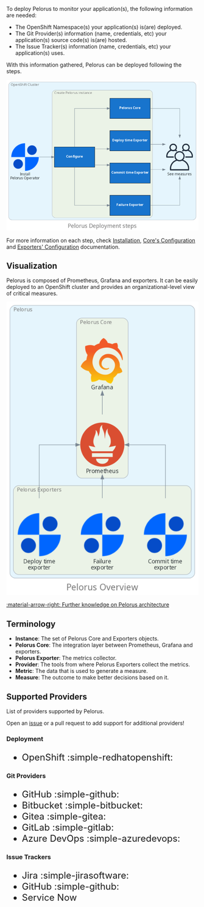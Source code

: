 To deploy Pelorus to monitor your application(s), the following information are needed:

* The OpenShift Namespace(s) your application(s) is(are) deployed.
* The Git Provider(s) information (name, credentials, etc) your application(s) source code(s) is(are) hosted.
* The Issue Tracker(s) information (name, credentials, etc) your application(s) uses.

With this information gathered, Pelorus can be deployed following the steps.

![Pelorus Deployment Steps](../img/diagrams/pelorus_deployment_steps.png)

For more information on each step, check [Installation](Installation.md), [Core's Configuration](configuration/PelorusCore.md) and [Exporters' Configuration](configuration/PelorusExporters.md) documentation.
## Visualization

Pelorus is composed of Prometheus, Grafana and exporters. It can be easily deployed to an OpenShift cluster and provides an organizational-level view of critical measures.

![Pelorus Overview](../img/diagrams/pelorus_overview.png)

[:material-arrow-right: Further knowledge on Pelorus architecture](../Architecture.md)

## Terminology

- **Instance**: The set of Pelorus Core and Exporters objects.
- **Pelorus Core**: The integration layer between Prometheus, Grafana and exporters.
- **Pelorus Exporter**: The metrics collector.
- **Provider**: The tools from where Pelorus Exporters collect the metrics.
- **Metric**: The data that is used to generate a measure.
- **Measure**: The outcome to make better decisions based on it.

## Supported Providers

List of providers supported by Pelorus.

Open an [issue](https://github.com/konveyor/pelorus/issues/new) or a pull request to add support for additional providers!

### Deployment

<font size="5">

- OpenShift :simple-redhatopenshift:

</font>

### Git Providers

<font size="5">

- GitHub :simple-github:
- Bitbucket :simple-bitbucket:
- Gitea :simple-gitea:
- GitLab :simple-gitlab:
- Azure DevOps :simple-azuredevops:

</font>

### Issue Trackers

<font size="5">

- Jira :simple-jirasoftware:
- GitHub :simple-github:
- Service Now

</font>
